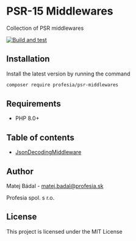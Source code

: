 # PSR-15 Middlewares
Collection of PSR middlewares

[![Build and test](https://github.com/profesia/psr-middlewares/actions/workflows/test-runner.yml/badge.svg?branch=master)](https://github.com/profesia/psr-middlewares/actions/workflows/test-runner.yml)

## Installation
Install the latest version by running the command
```bash
composer require profesia/psr-middlewares
```
## Requirements
- PHP 8.0+
## Table of contents
- [JsonDecodingMiddleware](src/JsonDecodingMiddleware.php)
## Author
Matej Bádal - matej.badal@profesia.sk

Profesia spol. s r.o.
## License
This project is licensed under the MIT License
